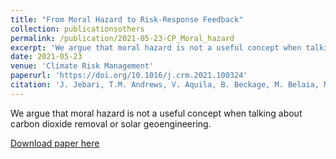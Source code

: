 ```yaml
---
title: "From Moral Hazard to Risk-Response Feedback"
collection: publicationsothers
permalink: /publication/2021-05-23-CP_Moral_hazard
excerpt: 'We argue that moral hazard is not a useful concept when talking about carbon dioxide removal or solar geoengineering'
date: 2021-05-23
venue: 'Climate Risk Management'
paperurl: 'https://doi.org/10.1016/j.crm.2021.100324'
citation: 'J. Jebari, T.M. Andrews, V. Aquila, B. Beckage, M. Belaia, M. Clifford, J. Fuhrman,D.P. Keller, K.J. Mach, D.R. Morrow, K.T. Raimi, D. Visioni, S. Nicholson, C.H. Trisos: &quot;From Moral Hazard to Risk-Response Feedback&quot;, Climate Risk Management, 100324, https://doi.org/10.1016/j.crm.2021.100324, 2021'
---
```


We argue that moral hazard is not a useful concept when talking about carbon dioxide removal or solar geoengineering.

[Download paper here](https://doi.org/10.1016/j.crm.2021.100324)
